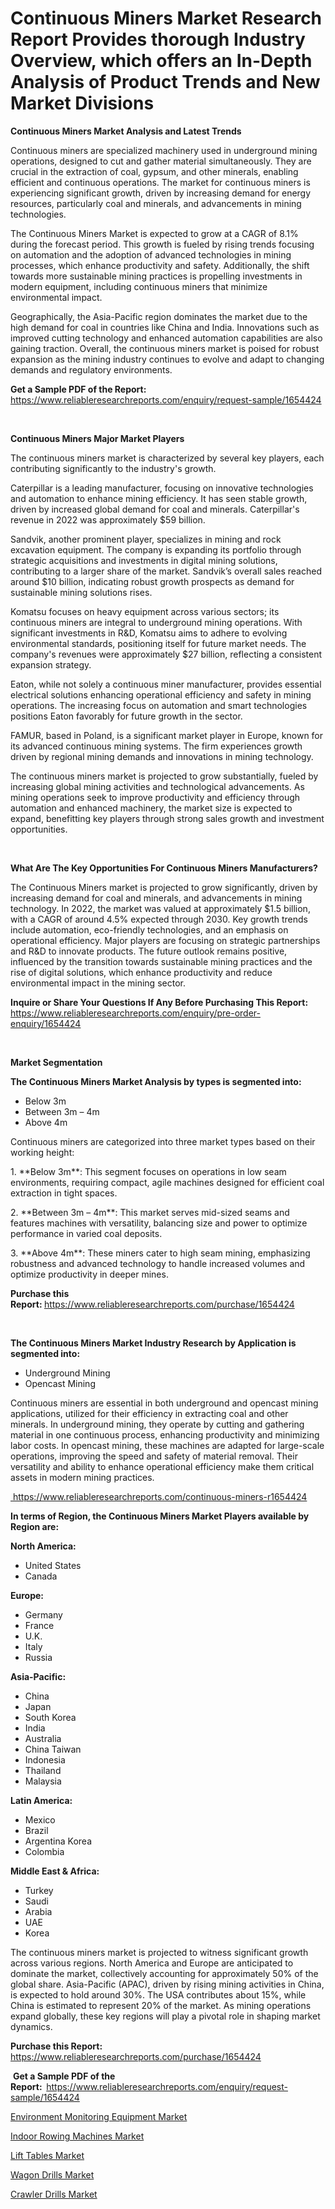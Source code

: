 <p><h1>Continuous Miners Market Research Report Provides thorough Industry Overview, which offers an In-Depth Analysis of Product Trends and New Market Divisions</h1></p><p><strong>Continuous Miners Market Analysis and Latest Trends</strong></p>
<p><p>Continuous miners are specialized machinery used in underground mining operations, designed to cut and gather material simultaneously. They are crucial in the extraction of coal, gypsum, and other minerals, enabling efficient and continuous operations. The market for continuous miners is experiencing significant growth, driven by increasing demand for energy resources, particularly coal and minerals, and advancements in mining technologies. </p><p>The Continuous Miners Market is expected to grow at a CAGR of 8.1% during the forecast period. This growth is fueled by rising trends focusing on automation and the adoption of advanced technologies in mining processes, which enhance productivity and safety. Additionally, the shift towards more sustainable mining practices is propelling investments in modern equipment, including continuous miners that minimize environmental impact. </p><p>Geographically, the Asia-Pacific region dominates the market due to the high demand for coal in countries like China and India. Innovations such as improved cutting technology and enhanced automation capabilities are also gaining traction. Overall, the continuous miners market is poised for robust expansion as the mining industry continues to evolve and adapt to changing demands and regulatory environments.</p></p>
<p><strong>Get a Sample PDF of the Report:&nbsp;</strong> <a href="https://www.reliableresearchreports.com/enquiry/request-sample/1654424?utm_campaign=32&utm_medium=2&utm_source=Github&utm_content=ia&utm_term=23022025&utm_id=continuous-miners">https://www.reliableresearchreports.com/enquiry/request-sample/1654424</a></p>
<p>&nbsp;</p>
<p><strong>Continuous Miners Major Market Players</strong></p>
<p><p>The continuous miners market is characterized by several key players, each contributing significantly to the industry's growth. </p><p>Caterpillar is a leading manufacturer, focusing on innovative technologies and automation to enhance mining efficiency. It has seen stable growth, driven by increased global demand for coal and minerals. Caterpillar's revenue in 2022 was approximately $59 billion.</p><p>Sandvik, another prominent player, specializes in mining and rock excavation equipment. The company is expanding its portfolio through strategic acquisitions and investments in digital mining solutions, contributing to a larger share of the market. Sandvik’s overall sales reached around $10 billion, indicating robust growth prospects as demand for sustainable mining solutions rises.</p><p>Komatsu focuses on heavy equipment across various sectors; its continuous miners are integral to underground mining operations. With significant investments in R&D, Komatsu aims to adhere to evolving environmental standards, positioning itself for future market needs. The company's revenues were approximately $27 billion, reflecting a consistent expansion strategy.</p><p>Eaton, while not solely a continuous miner manufacturer, provides essential electrical solutions enhancing operational efficiency and safety in mining operations. The increasing focus on automation and smart technologies positions Eaton favorably for future growth in the sector.</p><p>FAMUR, based in Poland, is a significant market player in Europe, known for its advanced continuous mining systems. The firm experiences growth driven by regional mining demands and innovations in mining technology.</p><p>The continuous miners market is projected to grow substantially, fueled by increasing global mining activities and technological advancements. As mining operations seek to improve productivity and efficiency through automation and enhanced machinery, the market size is expected to expand, benefitting key players through strong sales growth and investment opportunities.</p></p>
<p>&nbsp;</p>
<p><strong>What Are The Key Opportunities For Continuous Miners Manufacturers?</strong></p>
<p><p>The Continuous Miners market is projected to grow significantly, driven by increasing demand for coal and minerals, and advancements in mining technology. In 2022, the market was valued at approximately $1.5 billion, with a CAGR of around 4.5% expected through 2030. Key growth trends include automation, eco-friendly technologies, and an emphasis on operational efficiency. Major players are focusing on strategic partnerships and R&D to innovate products. The future outlook remains positive, influenced by the transition towards sustainable mining practices and the rise of digital solutions, which enhance productivity and reduce environmental impact in the mining sector.</p></p>
<p><strong>Inquire or Share Your Questions If Any Before Purchasing This Report:</strong> <a href="https://www.reliableresearchreports.com/enquiry/pre-order-enquiry/1654424?utm_campaign=32&utm_medium=2&utm_source=Github&utm_content=ia&utm_term=23022025&utm_id=continuous-miners">https://www.reliableresearchreports.com/enquiry/pre-order-enquiry/1654424</a></p>
<p>&nbsp;</p>
<p><strong>Market Segmentation</strong></p>
<p><strong>The Continuous Miners Market Analysis by types is segmented into:</strong></p>
<p><ul><li>Below 3m</li><li>Between 3m – 4m</li><li>Above 4m</li></ul></p>
<p><p>Continuous miners are categorized into three market types based on their working height:</p><p>1. **Below 3m**: This segment focuses on operations in low seam environments, requiring compact, agile machines designed for efficient coal extraction in tight spaces.</p><p>2. **Between 3m – 4m**: This market serves mid-sized seams and features machines with versatility, balancing size and power to optimize performance in varied coal deposits.</p><p>3. **Above 4m**: These miners cater to high seam mining, emphasizing robustness and advanced technology to handle increased volumes and optimize productivity in deeper mines.</p></p>
<p><strong>Purchase this Report:&nbsp;</strong><a href="https://www.reliableresearchreports.com/purchase/1654424?utm_campaign=32&utm_medium=2&utm_source=Github&utm_content=ia&utm_term=23022025&utm_id=continuous-miners">https://www.reliableresearchreports.com/purchase/1654424</a></p>
<p>&nbsp;</p>
<p><strong>The Continuous Miners Market Industry Research by Application is segmented into:</strong></p>
<p><ul><li>Underground Mining</li><li>Opencast Mining</li></ul></p>
<p><p>Continuous miners are essential in both underground and opencast mining applications, utilized for their efficiency in extracting coal and other minerals. In underground mining, they operate by cutting and gathering material in one continuous process, enhancing productivity and minimizing labor costs. In opencast mining, these machines are adapted for large-scale operations, improving the speed and safety of material removal. Their versatility and ability to enhance operational efficiency make them critical assets in modern mining practices.</p></p>
<p><a href="https://www.reliableresearchreports.com/continuous-miners-r1654424?utm_campaign=32&utm_medium=2&utm_source=Github&utm_content=ia&utm_term=23022025&utm_id=continuous-miners">&nbsp;https://www.reliableresearchreports.com/continuous-miners-r1654424</a></p>
<p><strong>In terms of Region, the Continuous Miners Market Players available by Region are:</strong></p>
<p>
    <p> <strong> North America: </strong>
        <ul>
            <li>United States</li>
            <li>Canada</li>
        </ul>
        </p> 
    <p> <strong> Europe: </strong>
        <ul>
            <li>Germany</li>
            <li>France</li>
            <li>U.K.</li>
            <li>Italy</li>
            <li>Russia</li>
        </ul>
        </p> 
    <p> <strong> Asia-Pacific: </strong>
        <ul>
            <li>China</li>
            <li>Japan</li>
            <li>South Korea</li>
            <li>India</li>
            <li>Australia</li>
            <li>China Taiwan</li>
            <li>Indonesia</li>
            <li>Thailand</li>
            <li>Malaysia</li>
        </ul>
        </p> 
    <p> <strong> Latin America: </strong>
        <ul>
            <li>Mexico</li>
            <li>Brazil</li>
            <li>Argentina Korea</li>
            <li>Colombia</li>
        </ul>
        </p> 
    <p> <strong> Middle East & Africa: </strong>
        <ul>
            <li>Turkey</li>
            <li>Saudi</li>
            <li>Arabia</li>
            <li>UAE</li>
            <li>Korea</li>
        </ul>
    </p>
    </p>
<p><p>The continuous miners market is projected to witness significant growth across various regions. North America and Europe are anticipated to dominate the market, collectively accounting for approximately 50% of the global share. Asia-Pacific (APAC), driven by rising mining activities in China, is expected to hold around 30%. The USA contributes about 15%, while China is estimated to represent 20% of the market. As mining operations expand globally, these key regions will play a pivotal role in shaping market dynamics.</p></p>
<p><strong>Purchase this Report: </strong><a href="https://www.reliableresearchreports.com/purchase/1654424?utm_campaign=32&utm_medium=2&utm_source=Github&utm_content=ia&utm_term=23022025&utm_id=continuous-miners">https://www.reliableresearchreports.com/purchase/1654424</a></p>
<p>&nbsp;<strong>Get a Sample PDF of the Report:&nbsp;&nbsp;</strong><a href="https://www.reliableresearchreports.com/enquiry/request-sample/1654424?utm_campaign=32&utm_medium=2&utm_source=Github&utm_content=ia&utm_term=23022025&utm_id=continuous-miners">https://www.reliableresearchreports.com/enquiry/request-sample/1654424</a></p>
<p><strong></strong></p>
<p><p><a href="https://github.com/tandiapannas/Market-Research-Report-List-1/blob/main/environment-monitoring-equipment-market.md?utm_campaign=32&utm_medium=2&utm_source=Github&utm_content=ia&utm_term=23022025&utm_id=continuous-miners">Environment Monitoring Equipment Market</a></p><p><a href="https://github.com/azorrotutus/Market-Research-Report-List-1/blob/main/indoor-rowing-machines-market.md?utm_campaign=32&utm_medium=2&utm_source=Github&utm_content=ia&utm_term=23022025&utm_id=continuous-miners">Indoor Rowing Machines Market</a></p><p><a href="https://github.com/balapopepi/Market-Research-Report-List-1/blob/main/lift-tables-market.md?utm_campaign=32&utm_medium=2&utm_source=Github&utm_content=ia&utm_term=23022025&utm_id=continuous-miners">Lift Tables Market</a></p><p><a href="https://github.com/spoorsusama/Market-Research-Report-List-1/blob/main/wagon-drills-market.md?utm_campaign=32&utm_medium=2&utm_source=Github&utm_content=ia&utm_term=23022025&utm_id=continuous-miners">Wagon Drills Market</a></p><p><a href="https://github.com/lynlynyusay/Market-Research-Report-List-1/blob/main/crawler-drills-market.md?utm_campaign=32&utm_medium=2&utm_source=Github&utm_content=ia&utm_term=23022025&utm_id=continuous-miners">Crawler Drills Market</a></p></p>